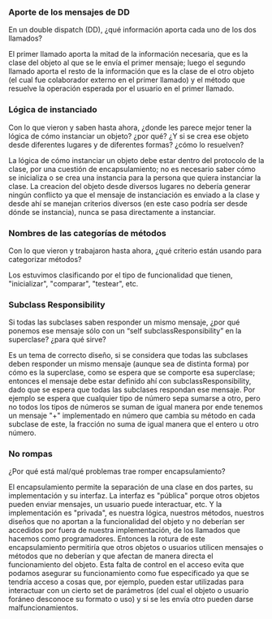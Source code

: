 ### Aporte de los mensajes de DD
En un double dispatch (DD), ¿qué información aporta cada uno de los dos llamados?

El primer llamado aporta la mitad de la información necesaria, que es la clase del objeto al que se le envía el primer mensaje; luego el segundo llamado aporta el resto de la información que es la clase de el otro objeto (el cual fue colaborador externo en el primer llamado) y el método que resuelve la operación esperada por el usuario en el primer llamado. 


### Lógica de instanciado
Con lo que vieron y saben hasta ahora, ¿donde les parece mejor tener la lógica de cómo instanciar un objeto? ¿por qué? ¿Y si se crea ese objeto desde diferentes lugares y de diferentes formas? ¿cómo lo resuelven?

La lógica de cómo instanciar un objeto debe estar dentro del protocolo de la clase, por una cuestión de encapsulamiento; no es necesario saber cómo se inicializa o se crea una instancia para la persona que quiera instanciar la clase. 
La creacion del objeto desde diversos lugares no debería generar ningún conflicto ya que el mensaje de instanciación es enviado a la clase y desde ahí se manejan criterios diversos (en este caso podría ser desde dónde se instancia), nunca se pasa directamente a instanciar.


### Nombres de las categorías de métodos
Con lo que vieron y trabajaron hasta ahora, ¿qué criterio están usando para categorizar métodos?

Los estuvimos clasificando por el tipo de funcionalidad que tienen, "inicializar", "comparar", "testear", etc.

### Subclass Responsibility
Si todas las subclases saben responder un mismo mensaje, ¿por qué ponemos ese mensaje sólo con un “self subclassResponsibility” en la superclase? ¿para qué sirve?

Es un tema de correcto diseño, si se considera que todas las subclases deben responder un mismo mensaje (aunque sea de distinta forma) por cómo es la superclase, como se espera que se comporte esa superclase; entonces el mensaje debe estar definido ahí con subclassResponsibility, dado que se espera que todas las subclases respondan ese mensaje.
Por ejemplo se espera que cualquier tipo de número sepa sumarse a otro, pero no todos los tipos de números se suman de igual manera por ende tenemos un mensaje "+" implementado en número que cambia su método en cada subclase de este, la fracción no suma de igual manera que el entero u otro número.

### No rompas
¿Por qué está mal/qué problemas trae romper encapsulamiento?

El encapsulamiento permite la separación de una clase en dos partes, su implementación y su interfaz. La interfaz es "pública" porque otros objetos pueden enviar mensajes, un usuario puede interactuar, etc. Y la implementación es "privada", es nuestra lógica, nuestros métodos, nuestros diseños que no aportan a la funcionalidad del objeto y no deberían ser accedidos por fuera de nuestra implementación, de los llamados que hacemos como programadores. 
Entonces la rotura de este encapsulamiento permitiría que otros objetos o usuarios utilicen mensajes o métodos que no deberían y que afectan de manera directa el funcionamiento del objeto. Esta falta de control en el acceso evita que podamos asegurar su funcionamiento como fue especificado ya que se tendría acceso a cosas que, por ejemplo, pueden estar utilizadas para interactuar con un cierto set de parámetros (del cual el objeto o usuario foráneo desconoce su formato o uso) y si se les envía otro pueden darse malfuncionamientos.

